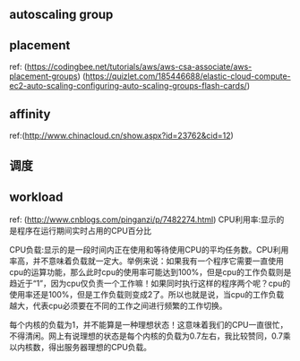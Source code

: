 ## autoscaling group


## placement
ref: (https://codingbee.net/tutorials/aws/aws-csa-associate/aws-placement-groups)
(https://quizlet.com/185446688/elastic-cloud-compute-ec2-auto-scaling-configuring-auto-scaling-groups-flash-cards/)


## affinity
ref:(http://www.chinacloud.cn/show.aspx?id=23762&cid=12)

## 调度


## workload
ref: (http://www.cnblogs.com/pinganzi/p/7482274.html)
CPU利用率:显示的是程序在运行期间实时占用的CPU百分比

CPU负载:显示的是一段时间内正在使用和等待使用CPU的平均任务数。CPU利用率高，并不意味着负载就一定大。举例来说：如果我有一个程序它需要一直使用cpu的运算功能，那么此时cpu的使用率可能达到100%，但是cpu的工作负载则是趋近于“1”，因为cpu仅负责一个工作嘛！如果同时执行这样的程序两个呢？cpu的使用率还是100%，但是工作负载则变成2了。所以也就是说，当cpu的工作负载越大，代表cpu必须要在不同的工作之间进行频繁的工作切换。

每个内核的负载为1，并不能算是一种理想状态！这意味着我们的CPU一直很忙，不得清闲。网上有说理想的状态是每个内核的负载为0.7左右，我比较赞同，0.7乘以内核数，得出服务器理想的CPU负载。
